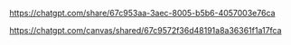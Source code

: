 https://chatgpt.com/share/67c953aa-3aec-8005-b5b6-4057003e76ca

https://chatgpt.com/canvas/shared/67c9572f36d48191a8a36361f1a17fca
